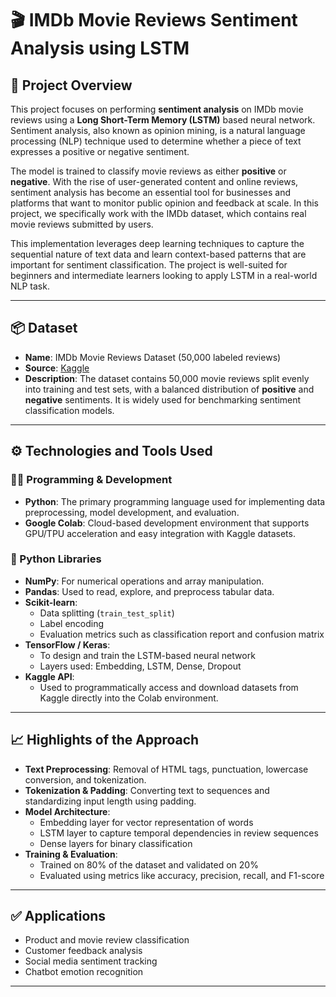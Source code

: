 # 🎬 IMDb Movie Reviews Sentiment Analysis using LSTM

## 📖 Project Overview

This project focuses on performing **sentiment analysis** on IMDb movie reviews using a **Long Short-Term Memory (LSTM)** based neural network. Sentiment analysis, also known as opinion mining, is a natural language processing (NLP) technique used to determine whether a piece of text expresses a positive or negative sentiment.

The model is trained to classify movie reviews as either **positive** or **negative**. With the rise of user-generated content and online reviews, sentiment analysis has become an essential tool for businesses and platforms that want to monitor public opinion and feedback at scale. In this project, we specifically work with the IMDb dataset, which contains real movie reviews submitted by users.

This implementation leverages deep learning techniques to capture the sequential nature of text data and learn context-based patterns that are important for sentiment classification. The project is well-suited for beginners and intermediate learners looking to apply LSTM in a real-world NLP task.

---

## 📦 Dataset

- **Name**: IMDb Movie Reviews Dataset (50,000 labeled reviews)
- **Source**: [Kaggle](https://www.kaggle.com/datasets/lakshmi25npathi/imdb-dataset-of-50k-movie-reviews)
- **Description**: The dataset contains 50,000 movie reviews split evenly into training and test sets, with a balanced distribution of **positive** and **negative** sentiments. It is widely used for benchmarking sentiment classification models.

---

## ⚙️ Technologies and Tools Used

### 👨‍💻 Programming & Development

- **Python**: The primary programming language used for implementing data preprocessing, model development, and evaluation.
- **Google Colab**: Cloud-based development environment that supports GPU/TPU acceleration and easy integration with Kaggle datasets.

### 🧰 Python Libraries

- **NumPy**: For numerical operations and array manipulation.
- **Pandas**: Used to read, explore, and preprocess tabular data.
- **Scikit-learn**:
  - Data splitting (`train_test_split`)
  - Label encoding
  - Evaluation metrics such as classification report and confusion matrix
- **TensorFlow / Keras**:
  - To design and train the LSTM-based neural network
  - Layers used: Embedding, LSTM, Dense, Dropout
- **Kaggle API**:
  - Used to programmatically access and download datasets from Kaggle directly into the Colab environment.

---

## 📈 Highlights of the Approach

- **Text Preprocessing**: Removal of HTML tags, punctuation, lowercase conversion, and tokenization.
- **Tokenization & Padding**: Converting text to sequences and standardizing input length using padding.
- **Model Architecture**:
  - Embedding layer for vector representation of words
  - LSTM layer to capture temporal dependencies in review sequences
  - Dense layers for binary classification
- **Training & Evaluation**:
  - Trained on 80% of the dataset and validated on 20%
  - Evaluated using metrics like accuracy, precision, recall, and F1-score

---

## ✅ Applications

- Product and movie review classification
- Customer feedback analysis
- Social media sentiment tracking
- Chatbot emotion recognition

---
